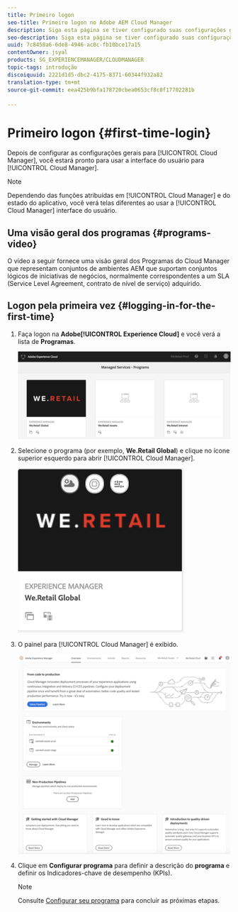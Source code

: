 ```yaml
---
title: Primeiro logon
seo-title: Primeiro logon no Adobe AEM Cloud Manager
description: Siga esta página se tiver configurado suas configurações gerais e estiver pronto para usar o Cloud Manager pela primeira vez.
seo-description: Siga esta página se tiver configurado suas configurações gerais e estiver pronto para usar o Adobe AEM Cloud Manager pela primeira vez.
uuid: 7c8458a6-6de8-4946-ac0c-fb10bce17a15
contentOwner: jsyal
products: SG_EXPERIENCEMANAGER/CLOUDMANAGER
topic-tags: introdução
discoiquuid: 2221d1d5-dbc2-4175-8371-60344f932a82
translation-type: tm+mt
source-git-commit: eea425b9bfa178720cbea0653cf8c8f17702281b

---
```



# Primeiro logon {#first-time-login}

Depois de configurar as configurações gerais para [!UICONTROL Cloud Manager], você estará pronto para usar a interface do usuário para [!UICONTROL Cloud Manager].

>[!NOTE]
>
>Dependendo das funções atribuídas em [!UICONTROL Cloud Manager] e do estado do aplicativo, você verá telas diferentes ao usar a [!UICONTROL Cloud Manager] interface do usuário.

## Uma visão geral dos programas {#programs-video}

O vídeo a seguir fornece uma visão geral dos Programas do Cloud Manager que representam conjuntos de ambientes AEM que suportam conjuntos lógicos de iniciativas de negócios, normalmente correspondentes a um SLA (Service Level Agreement, contrato de nível de serviço) adquirido.


## Logon pela primeira vez {#logging-in-for-the-first-time}

1. Faça logon na **Adobe[!UICONTROL Experience Cloud]** e você verá a lista de **Programas**.

   ![](assets/screen_shot_2018-06-04at120643pm.png)

1. Selecione o programa (por exemplo, **We.Retail Global**) e clique no ícone superior esquerdo para abrir [!UICONTROL Cloud Manager].

   ![](assets/screen_shot_2018-06-04at12611pm.png)

1. O painel para [!UICONTROL Cloud Manager] é exibido.

   ![](assets/FirstLogin1.png)

1. Clique em **Configurar programa** para definir a descrição do **programa** e definir os Indicadores-chave de desempenho (KPIs).

   >[!NOTE]
   >
   >Consulte [Configurar seu programa](https://helpx.adobe.com/experience-manager/cloud-manager/using/setting-up-program.html) para concluir as próximas etapas.